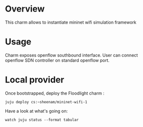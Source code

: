 # Overview
This charm allows to instantiate mininet wifi simulation framework

# Usage
Charm exposes openflow southbound interface. User can connect openflow SDN controller on standard openflow port.


# Local provider

Once bootstrapped, deploy the Floodlight charm :

    juju deploy cs:~sheenam/mininet-wifi-1

Have a look at what's going on:

    watch juju status --format tabular


